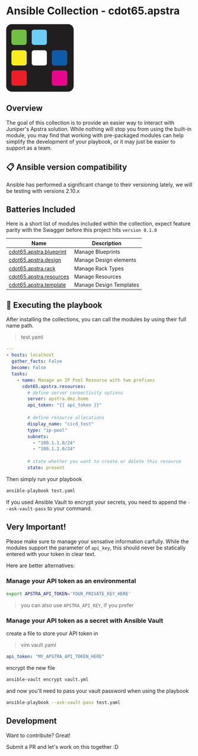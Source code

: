 # Ansible Collection - cdot65.apstra

[![N|Solid](https://raw.githubusercontent.com/cdot65/svg-locker-shhhhh/master/apstra_0.3x.png)](https://juniper.net/)

## Overview

The goal of this collection is to provide an easier way to interact with Juniper's Apstra solution. While nothing will stop you from using the built-in module, you may find that working with pre-packaged modules can help simplify the development of your playbook, or it may just be easier to support as a team.

## 📋 Ansible version compatibility

Ansible has performed a significant change to their versioning lately, we will be testing with versions 2.10.x

## Batteries Included

Here is a short list of modules included within the collection, expect feature parity with the Swagger before this project hits `version 0.1.0`

| Name                                                                                                                                      | Description             |
| ----------------------------------------------------------------------------------------------------------------------------------------- | ----------------------- |
| [cdot65.apstra.blueprint](https://github.com/cdot65/apstra-ansible-collection/blob/master/cdot65/apstra/docs/cdot65.apstra.blueprint.rst) | Manage Blueprints       |
| [cdot65.apstra.design](https://github.com/cdot65/apstra-ansible-collection/blob/master/cdot65/apstra/docs/cdot65.apstra.design.rst)       | Manage Design elements  |
| [cdot65.apstra.rack](https://github.com/cdot65/apstra-ansible-collection/blob/master/cdot65/apstra/docs/cdot65.apstra.rack.rst)           | Manage Rack Types       |
| [cdot65.apstra.resources](https://github.com/cdot65/apstra-ansible-collection/blob/master/cdot65/apstra/docs/cdot65.apstra.resources.rst) | Manage Resources        |
| [cdot65.apstra.template](https://github.com/cdot65/apstra-ansible-collection/blob/master/cdot65/apstra/docs/cdot65.apstra.template.rst)   | Manage Design Templates |

## 🚀 Executing the playbook

After installing the collections, you can call the modules by using their full name path.

> test.yaml

```yaml
---
- hosts: localhost
  gather_facts: False
  become: False
  tasks:
    - name: Manage an IP Pool Resource with two prefixes
      cdot65.apstra.resources:
        # define server connectivity options
        server: apstra.dmz.home
        api_token: "{{ api_token }}"

        # define resource allocations
        display_name: "cicd_test"
        type: "ip-pool"
        subnets:
          - "100.1.1.0/24"
          - "100.1.2.0/24"

        # state whether you want to create or delete this resource
        state: present
```

Then simply run your playbook

```bash
ansible-playbook test.yaml
```

If you used Ansible Vault to encrypt your secrets, you need to append the `--ask-vault-pass` to your command.

## Very Important!

Please make sure to manage your sensative information carfully. While the modules support the parameter of `api_key`, this should never be statically entered with your token in clear text.

Here are better alternatives:

### Manage your API token as an environmental

```bash
export APSTRA_API_TOKEN='YOUR_PRIVATE_KEY_HERE'
```

> you can also use `APSTRA_API_KEY`, if you prefer

### Manage your API token as a secret with Ansible Vault

create a file to store your API token in

> vim vault.yaml

```yaml
api_token: "MY_APSTRA_API_TOKEN_HERE"
```

encrypt the new file

```bash
ansible-vault encrypt vault.yml
```

and now you'll need to pass your vault password when using the playbook

```bash
ansible-playbook --ask-vault-pass test.yaml
```

## Development

Want to contribute? Great!

Submit a PR and let's work on this together :D
